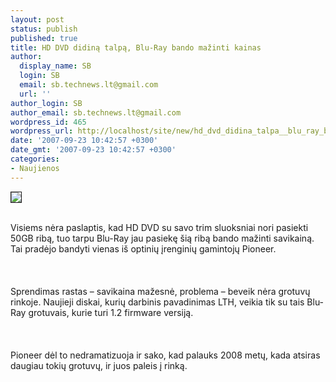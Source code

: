 ```yaml
---
layout: post
status: publish
published: true
title: HD DVD didiną talpą, Blu-Ray bando mažinti kainas
author:
  display_name: SB
  login: SB
  email: sb.technews.lt@gmail.com
  url: ''
author_login: SB
author_email: sb.technews.lt@gmail.com
wordpress_id: 465
wordpress_url: http://localhost/site/new/hd_dvd_didina_talpa__blu_ray_bando_mazinti_kainas/
date: '2007-09-23 10:42:57 +0300'
date_gmt: '2007-09-23 10:42:57 +0300'
categories:
- Naujienos
---
```

<div class="imgright"><img src="http://tbn0.google.com/images?q=tbn:GUk_Y_A4-vcv5M:http://media.bestofmicro.com/9/K/27560/3/27560.jpg" border="1"></div>
<p><br>Visiems nėra paslaptis, kad HD DVD su savo trim sluoksniai nori pasiekti 50GB ribą, tuo tarpu Blu-Ray jau pasiekę šią ribą bando mažinti savikainą. Tai pradėjo bandyti vienas iš optinių įrenginių gamintojų Pioneer.<br />
<br><br />
<br>Sprendimas rastas – savikaina mažesnė, problema – beveik nėra grotuvų rinkoje. Naujieji diskai, kurių darbinis pavadinimas LTH, veikia tik su tais Blu-Ray grotuvais, kurie turi 1.2 firmware versiją.<br />
<br><br />
<br>Pioneer dėl to nedramatizuoja ir sako, kad palauks 2008 metų, kada atsiras daugiau tokių grotuvų, ir juos paleis į rinką.<br />
<br></p>
